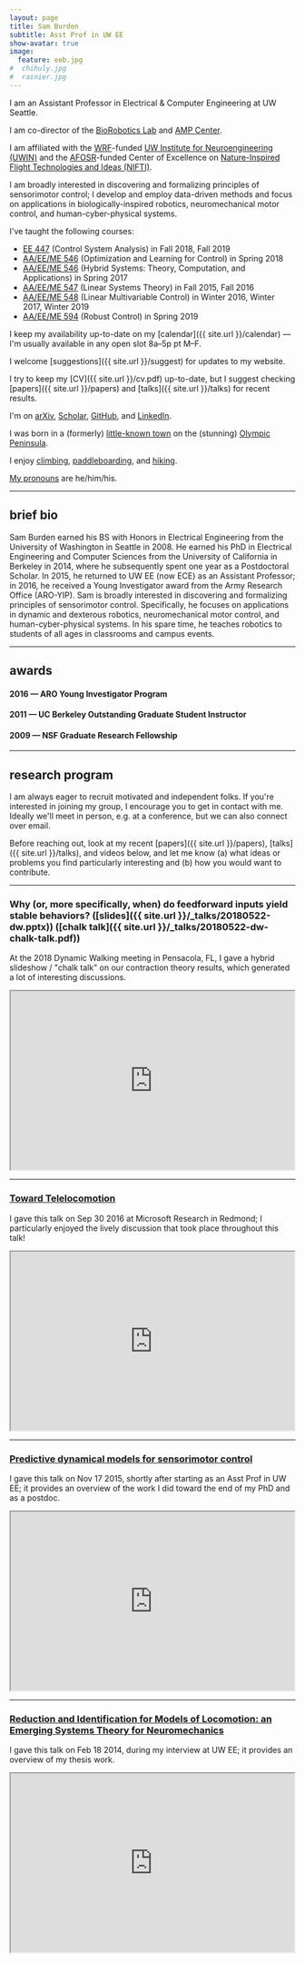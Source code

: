 ```yaml
---
layout: page
title: Sam Burden
subtitle: Asst Prof in UW EE
show-avatar: true
image:
  feature: eeb.jpg
#  chihuly.jpg
#  rainier.jpg
---
```


I am an Assistant Professor in Electrical & Computer Engineering at UW Seattle.

I am co-director of the [BioRobotics Lab](http://brl.ee.washington.edu) and [AMP Center](http://depts.washington.edu/amplify).

I am affiliated with the [WRF](http://www.wrfseattle.org/)-funded [UW Institute for Neuroengineering (UWIN)](http://uwin.uw.edu) and the [AFOSR](http://www.wpafb.af.mil/afrl/afosr)-funded Center of Excellence on [Nature-Inspired Flight Technologies and Ideas (NIFTI)](http://nifti.washington.edu).

I am broadly interested in discovering and formalizing principles of sensorimotor control; I develop and employ data-driven methods and focus on applications in biologically-inspired robotics, neuromechanical motor control, and human-cyber-physical systems.

I've taught the following courses:
* [EE 447](https://canvas.uw.edu/courses/1219938) (Control System Analysis) in Fall 2018, Fall 2019
* [AA/EE/ME 546](https://canvas.uw.edu/courses/1217240) (Optimization and Learning for Control) in Spring 2018
* [AA/EE/ME 546](https://canvas.uw.edu/courses/1153606) (Hybrid Systems:  Theory, Computation, and Applications) in Spring 2017
* [AA/EE/ME 547](https://canvas.uw.edu/courses/986611/) (Linear Systems Theory) in Fall 2015, Fall 2016
* [AA/EE/ME 548](https://canvas.uw.edu/courses/1020271) (Linear Multivariable Control) in Winter 2016, Winter 2017, Winter 2019
* [AA/EE/ME 594](https://canvas.uw.edu/courses/1311510) (Robust Control) in Spring 2019

I keep my availability up-to-date on my [calendar]({{ site.url }}/calendar) &mdash; I'm usually available in any open slot 8a&ndash;5p pt M&ndash;F.

I welcome [suggestions]({{ site.url }}/suggest) for updates to my website.

I try to keep my [CV]({{ site.url }}/cv.pdf) up-to-date, but I suggest checking [papers]({{ site.url }}/papers) and [talks]({{ site.url }}/talks) for recent results.

I'm on [arXiv](http://arxiv.org/find/math/1/au:+Burden_S/0/1/0/all/0/1), [Scholar](https://scholar.google.com/citations?user=I9KPV_MAAAAJ&hl=en&oi=ao), [GitHub](https://github.com/sburden), and [LinkedIn](www.linkedin.com/in/sam-burden).

I was born in a (formerly) [little-known town](https://en.wikipedia.org/wiki/Forks,_Washington) on the (stunning) [Olympic Peninsula](https://en.wikipedia.org/wiki/Olympic_Peninsula).  

I enjoy [climbing](http://www.seattleboulderingproject.com/), [paddleboarding](http://collegeclubseattle.com/), and [hiking](http://www.everytrail.com/best/hiking-seattle-washington). 

[My pronouns](https://www.mypronouns.org/) are he/him/his.

---

## brief bio

Sam Burden earned his BS with Honors in Electrical Engineering from the University of Washington in Seattle in 2008.  He earned his PhD in Electrical Engineering and Computer Sciences from the University of California in Berkeley in 2014, where he subsequently spent one year as a Postdoctoral Scholar.  In 2015, he returned to UW EE (now ECE) as an Assistant Professor; in 2016, he received a Young Investigator award from the Army Research Office (ARO-YIP).  Sam is broadly interested in discovering and formalizing principles of sensorimotor control.  Specifically, he focuses on applications in dynamic and dexterous robotics, neuromechanical motor control, and human-cyber-physical systems.  In his spare time, he teaches robotics to students of all ages in classrooms and campus events.


---

## awards

#### 2016 &mdash; ARO Young Investigator Program 

#### 2011 &mdash; UC Berkeley Outstanding Graduate Student Instructor

#### 2009 &mdash; NSF Graduate Research Fellowship

---

## research program

I am always eager to recruit motivated and independent folks.  If you're interested in joining my group, I encourage you to get in contact with me.  Ideally we'll meet in person, e.g. at a conference, but we can also connect over email.  

Before reaching out, look at my recent [papers]({{ site.url }}/papers), [talks]({{ site.url }}/talks), and videos below, and let me know (a) what ideas or problems you find particularly interesting and (b) how you would want to contribute.

---

### Why (or, more specifically, when) do feedforward inputs yield stable behaviors? ([slides]({{ site.url }}/_talks/20180522-dw.pptx)) ([chalk talk]({{ site.url }}/_talks/20180522-dw-chalk-talk.pdf)) 

At the 2018 Dynamic Walking meeting in Pensacola, FL, I gave a hybrid slideshow / "chalk talk" on our contraction theory results, which generated a lot of interesting discussions.

<iframe width="500" height="315" src="https://www.youtube.com/embed/7pzSfBau5Wo?rel=0" frameborder="5"> </iframe>

---

### [Toward Telelocomotion](http://faculty.uw.edu/_talks/20160930-msr.pptx)

I gave this talk on Sep 30 2016 at Microsoft Research in Redmond; I particularly enjoyed the lively discussion that took place throughout this talk!

<iframe width="500" height="315" src="https://www.youtube.com/embed/nFvccNqhOSI?rel=0" frameborder="5"> </iframe>

---

### [Predictive dynamical models for sensorimotor control](http://faculty.uw.edu/_talks/20151117-uwee.pptx)

I gave this talk on Nov 17 2015, shortly after starting as an Asst Prof in UW EE; it provides an overview of the work I did toward the end of my PhD and as a postdoc.

<iframe width="500" height="315" src="http://www.youtube.com/embed/rkDZ5rXgUO4?rel=0" frameborder="5"> </iframe>


---

### [Reduction and Identification for Models of Locomotion: an Emerging Systems Theory for Neuromechanics](http://faculty.uw.edu/_talks/2014-uw-ee.pdf)

I gave this talk on Feb 18 2014, during my interview at UW EE; it provides an overview of my thesis work.

<iframe width="500" height="315" src="http://www.youtube.com/embed/sUvk2L3mbF0?rel=0" frameborder="5"> </iframe>

